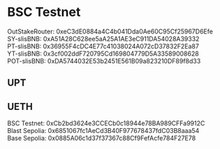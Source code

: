 # BSC Testnet

OutStakeRouter: 0xeC3dE0884a4C4b041Dda0Ae60C95Cf25967D6Efe  
SY-slisBNB: 0xA51A28C628ee5aA25A1AE3eC911DA54028A39332  
PT-slisBNB: 0x36955F4cDC4E77c41038024A072cD37832F2Ea87  
YT-slisBNB: 0x3cf002ddF720795Cd169804779D5A33589008628  
POT-slisBNB: 0xDA5744032E53b2451E561B09a823210DF89f8d33

## UPT

## UETH

BSC Testnet: 0xCb2bd3624e3CCECb0c18944e78BA989CFFa9912C  
Blast Sepolia: 0x6851067fc1AeCd3B40F977678437fdC03B8aaa54  
Base Sepolia: 0x0885A06c1d37f37367c88Cf9FefAcfe784F27E78  
